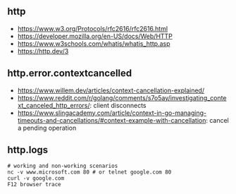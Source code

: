 ## http

- https://www.w3.org/Protocols/rfc2616/rfc2616.html
- https://developer.mozilla.org/en-US/docs/Web/HTTP
- https://www.w3schools.com/whatis/whatis_http.asp
- https://http.dev/3

## http.error.contextcancelled

- https://www.willem.dev/articles/context-cancellation-explained/
- https://www.reddit.com/r/golang/comments/s7o5ay/investigating_context_canceled_http_errors/: client disconnects
- https://www.slingacademy.com/article/context-in-go-managing-timeouts-and-cancellations/#context-example-with-cancellation: cancel a pending operation

## http.logs

```
# working and non-working scenarios
nc -v www.microsoft.com 80 # or telnet google.com 80
curl -v google.com
F12 browser trace
```

